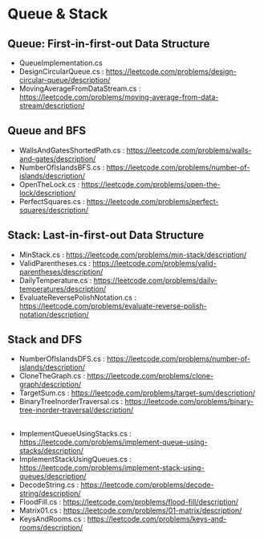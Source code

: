 # Queue & Stack

## Queue: First-in-first-out Data Structure
- QueueImplementation.cs
- DesignCircularQueue.cs : https://leetcode.com/problems/design-circular-queue/description/
- MovingAverageFromDataStream.cs : https://leetcode.com/problems/moving-average-from-data-stream/description/

## Queue and BFS
- WallsAndGatesShortedPath.cs : https://leetcode.com/problems/walls-and-gates/description/
- NumberOfIslandsBFS.cs : https://leetcode.com/problems/number-of-islands/description/
- OpenTheLock.cs : https://leetcode.com/problems/open-the-lock/description/
- PerfectSquares.cs : https://leetcode.com/problems/perfect-squares/description/

## Stack: Last-in-first-out Data Structure
- MinStack.cs : https://leetcode.com/problems/min-stack/description/
- ValidParentheses.cs : https://leetcode.com/problems/valid-parentheses/description/
- DailyTemperature.cs : https://leetcode.com/problems/daily-temperatures/description/
- EvaluateReversePolishNotation.cs : https://leetcode.com/problems/evaluate-reverse-polish-notation/description/

## Stack and DFS
- NumberOfIslandsDFS.cs : https://leetcode.com/problems/number-of-islands/description/
- CloneTheGraph.cs : https://leetcode.com/problems/clone-graph/description/
- TargetSum.cs : https://leetcode.com/problems/target-sum/description/
- BinaryTreeInorderTraversal.cs : https://leetcode.com/problems/binary-tree-inorder-traversal/description/

## 
- ImplementQueueUsingStacks.cs : https://leetcode.com/problems/implement-queue-using-stacks/description/
- ImplementStackUsingQueues.cs : https://leetcode.com/problems/implement-stack-using-queues/description/
- DecodeString.cs : https://leetcode.com/problems/decode-string/description/
- FloodFill.cs : https://leetcode.com/problems/flood-fill/description/
- Matrix01.cs : https://leetcode.com/problems/01-matrix/description/
- KeysAndRooms.cs : https://leetcode.com/problems/keys-and-rooms/description/
